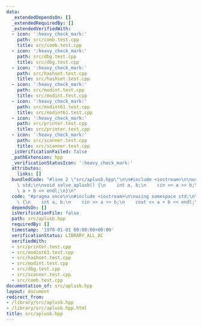 ```yaml
---
data:
  _extendedDependsOn: []
  _extendedRequiredBy: []
  _extendedVerifiedWith:
  - icon: ':heavy_check_mark:'
    path: src/comb.test.cpp
    title: src/comb.test.cpp
  - icon: ':heavy_check_mark:'
    path: src/dbg.test.cpp
    title: src/dbg.test.cpp
  - icon: ':heavy_check_mark:'
    path: src/hashset.test.cpp
    title: src/hashset.test.cpp
  - icon: ':heavy_check_mark:'
    path: src/modint.test.cpp
    title: src/modint.test.cpp
  - icon: ':heavy_check_mark:'
    path: src/modint61.test.cpp
    title: src/modint61.test.cpp
  - icon: ':heavy_check_mark:'
    path: src/printer.test.cpp
    title: src/printer.test.cpp
  - icon: ':heavy_check_mark:'
    path: src/scanner.test.cpp
    title: src/scanner.test.cpp
  _isVerificationFailed: false
  _pathExtension: hpp
  _verificationStatusIcon: ':heavy_check_mark:'
  attributes:
    links: []
  bundledCode: "#line 2 \"src/aplusb.hpp\"\n\n#include <iostream>\n\nusing namespace\
    \ std;\n\nvoid solve_aplusb() {\n    int a, b;\n    cin >> a >> b;\n    cout <<\
    \ a + b << endl;\n}\n"
  code: "#pragma once\n\n#include <iostream>\n\nusing namespace std;\n\nvoid solve_aplusb()\
    \ {\n    int a, b;\n    cin >> a >> b;\n    cout << a + b << endl;\n}"
  dependsOn: []
  isVerificationFile: false
  path: src/aplusb.hpp
  requiredBy: []
  timestamp: '1970-01-01 00:00:00+00:00'
  verificationStatus: LIBRARY_ALL_AC
  verifiedWith:
  - src/printer.test.cpp
  - src/modint61.test.cpp
  - src/hashset.test.cpp
  - src/modint.test.cpp
  - src/dbg.test.cpp
  - src/scanner.test.cpp
  - src/comb.test.cpp
documentation_of: src/aplusb.hpp
layout: document
redirect_from:
- /library/src/aplusb.hpp
- /library/src/aplusb.hpp.html
title: src/aplusb.hpp
---
```

